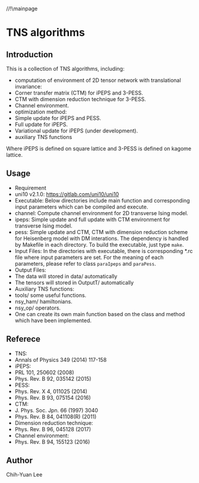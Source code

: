 //!\mainpage 
# TNS algorithms
## Introduction
This is a collection of TNS algorithms, including:

* computation of environment of 2D tensor network with translational invariance:
 * Corner transfer matrix (CTM) for iPEPS and 3-PESS.
 * CTM with dimension reduction technique for 3-PESS.
 * Channel environment.
* optimization method: 
 * Simple update for iPEPS and PESS. 
 * Full update for iPEPS.
 * Variational update for iPEPS (under development).
* auxiliary TNS functions
 
Where iPEPS is defined on square lattice and 3-PESS is defined on kagome lattice.

## Usage
* Requirement
 * uni10 v2.1.0: https://gitlab.com/uni10/uni10
* Executable: Below directories include main function and corresponding input parameters which can be compiled and execute.
 * channel: Compute channel environment for 2D transverse Ising model.
 * ipeps: Simple update and full update with CTM environment for transverse Ising model.
 * pess: Simple update and CTM, CTM with dimension reduction scheme for Heisenberg model with DM interations.
The dependency is handled by Makefile in each directory. 
To build the executable, just type `make`.
* Input Files: 
In the directories with executable, there is corresponding \*.rc file where input parameters are set.
For the meaning of each parameters, please refer to class `paraIpeps` and `paraPess`.
* Output Files:
 * The data will stored in data/ automatically
 * The tensors will stored in OutputT/ automatically
* Auxiliary TNS functions:
 * tools/ some useful functions.
 * nsy_ham/ hamiltonians.
 * nsy_op/ operators.
* One can create its own main function based on the class and method which have been implemented.
 
## Referece
* TNS:
 * Annals of Physics 349 (2014) 117-158
* iPEPS:
 * PRL 101, 250602 (2008)
 * Phys. Rev. B 92, 035142 (2015)
* PESS:
 * Phys. Rev. X 4, 011025 (2014)
 * Phys. Rev. B 93, 075154 (2016)
* CTM:
 * J. Phys. Soc. Jpn. 66 (1997) 3040
 * Phys. Rev. B 84, 041108(R) (2011)
* Dimension reduction technique:
 * Phys. Rev. B 96, 045128 (2017)
* Channel environment:
 * Phys. Rev. B 94, 155123 (2016)
 
## Author
Chih-Yuan Lee 
